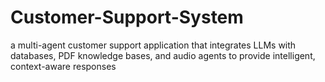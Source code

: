 # Customer-Support-System
a multi-agent customer support application that integrates LLMs with databases, PDF knowledge bases, and audio agents to provide intelligent, context-aware responses
